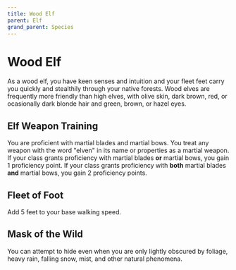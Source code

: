 ```yaml
---
title: Wood Elf
parent: Elf
grand_parent: Species
---
```


# Wood Elf
As a wood elf, you have keen senses and intuition and your fleet feet carry you quickly and stealthily through your native forests. Wood elves are frequently more friendly than high elves, with olive skin, dark brown, red, or ocasionally dark blonde hair and green, brown, or hazel eyes.

## Elf Weapon Training
You are proficient with martial blades and martial bows. You treat any weapon with the word "elven" in its name or properties as a martial weapon. If your class grants proficiency with martial blades **or** martial bows, you gain 1 proficiency point. If your class grants proficiency with **both** martial blades **and** martial bows, you gain 2 proficiency points.

## Fleet of Foot
Add 5 feet to your base walking speed.

## Mask of the Wild
You can attempt to hide even when you are only lightly obscured by foliage, heavy rain, falling snow, mist, and other natural phenomena.
